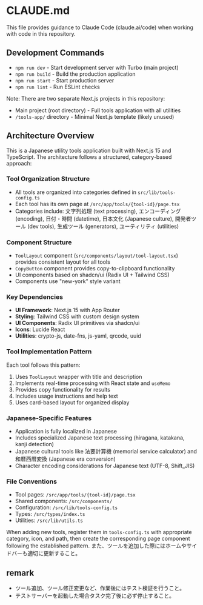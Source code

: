 # CLAUDE.md

This file provides guidance to Claude Code (claude.ai/code) when working with code in this repository.

## Development Commands

- `npm run dev` - Start development server with Turbo (main project)
- `npm run build` - Build the production application
- `npm run start` - Start production server
- `npm run lint` - Run ESLint checks

Note: There are two separate Next.js projects in this repository:

- Main project (root directory) - Full tools application with all utilities
- `/tools-app/` directory - Minimal Next.js template (likely unused)

## Architecture Overview

This is a Japanese utility tools application built with Next.js 15 and TypeScript. The architecture follows a structured, category-based approach:

### Tool Organization Structure

- All tools are organized into categories defined in `src/lib/tools-config.ts`
- Each tool has its own page at `/src/app/tools/{tool-id}/page.tsx`
- Categories include: 文字列処理 (text processing), エンコーディング (encoding), 日付・時間 (datetime), 日本文化 (Japanese culture), 開発者ツール (dev tools), 生成ツール (generators), ユーティリティ (utilities)

### Component Structure

- `ToolLayout` component (`src/components/layout/tool-layout.tsx`) provides consistent layout for all tools
- `CopyButton` component provides copy-to-clipboard functionality
- UI components based on shadcn/ui (Radix UI + Tailwind CSS)
- Components use "new-york" style variant

### Key Dependencies

- **UI Framework**: Next.js 15 with App Router
- **Styling**: Tailwind CSS with custom design system
- **UI Components**: Radix UI primitives via shadcn/ui
- **Icons**: Lucide React
- **Utilities**: crypto-js, date-fns, js-yaml, qrcode, uuid

### Tool Implementation Pattern

Each tool follows this pattern:

1. Uses `ToolLayout` wrapper with title and description
2. Implements real-time processing with React state and `useMemo`
3. Provides copy functionality for results
4. Includes usage instructions and help text
5. Uses card-based layout for organized display

### Japanese-Specific Features

- Application is fully localized in Japanese
- Includes specialized Japanese text processing (hiragana, katakana, kanji detection)
- Japanese cultural tools like 法要計算機 (memorial service calculator) and 和暦西暦変換 (Japanese era conversion)
- Character encoding considerations for Japanese text (UTF-8, Shift_JIS)

### File Conventions

- Tool pages: `/src/app/tools/{tool-id}/page.tsx`
- Shared components: `/src/components/`
- Configuration: `/src/lib/tools-config.ts`
- Types: `/src/types/index.ts`
- Utilities: `/src/lib/utils.ts`

When adding new tools, register them in `tools-config.ts` with appropriate category, icon, and path, then create the corresponding page component following the established pattern.
また、ツールを追加した際にはホームやサイドバーも適切に更新すること。

## remark

- ツール追加、ツール修正変更など、作業後にはテスト検証を行うこと。
- テストサーバーを起動した場合タスク完了後に必ず停止すること。
